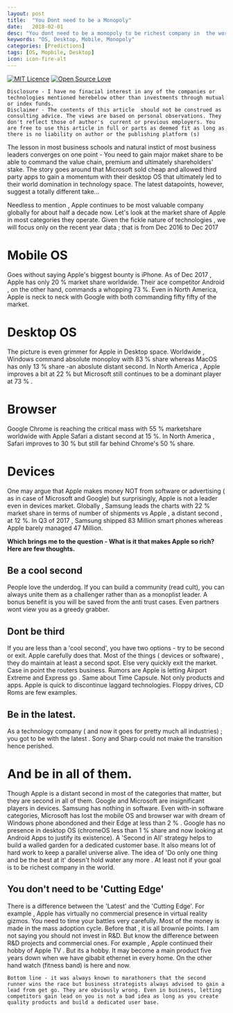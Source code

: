```yaml
---
layout: post
title:  "You Dont need to be a Monopoly"
date:   2018-02-01
desc: "You dont need to be a monopoly to be richest company in  the world"
keywords: "OS, Desktop, Mobile, Monopoly"
categories: [Predictions]
tags: [OS, Mopbile, Desktop]
icon: icon-fire-alt
---
```

[![MIT Licence](https://badges.frapsoft.com/os/mit/mit.svg?v=103)](https://opensource.org/licenses/mit-license.php)
[![Open Source Love](https://badges.frapsoft.com/os/v1/open-source.png?v=103)](https://github.com/ellerbrock/open-source-badge/)

	Disclosure - I have no finacial interest in any of the companies or technologies mentioned herebelow other than investments through mutual or index funds.
	Disclaimer - The contents of this article  should not be construed as consulting advice. The views are based on personal observations. They don't reflect those of author's  current or previous employers. You are free to use this article in full or parts as deemed fit as long as there is no liability on author or the publishing platform (s)

The lesson in most business schools and natural instict of most business leaders converges on one point -  You need to gain major  maket share to be able to command the value chain, premium and ultimately shareholders' stake. The story goes around that Microsoft sold cheap and allowed third party apps to gain a momentum with their desktop OS that ultimately led to their world domination in technology space. The latest datapoints, however, suggest a totally different take... 

Needless to mention , Apple continues to be  most valuable company  globally for about half a decade now. Let's look at the market share of Apple in most categories they operate. Given the fickle nature of technologies , we will focus only on the recent year data ; that is from Dec 2016 to Dec 2017

# Mobile OS

Goes without saying Apple's biggest bounty is iPhone. As of Dec 2017 , Apple has only 20 % market share worldwide. Their ace competitor Android , on the other hand, commands a whopping 73 %. Even in North America, Apple is neck to neck with Google with both commanding fifty fifty of  the market.

# Desktop OS

The picture is even grimmer for Apple in Desktop space. Worldwide , Windows  command absolute monoploy with 83 % share whereas MacOS has only 13 % share -an aboslute distant second. In North America , Apple improves a bit at 22 % but Microsoft  still continues to be a dominant player at 73 % . 

# Browser 

Google Chrome is reaching the critical mass with 55 % marketshare worldwide with Apple Safari a distant second at 15 %. In North America , Safari improves to 30 % but still far behind Chrome's 50 % share. 

# Devices 

One may argue that Apple makes money NOT from software or advertising ( as in case of Microsoft and Google) but surprisingly,  Apple is not a leader even in devices market. Globally , Samsung leads the charts with 22 % market share in terms of number of shipments vs Apple , a distant second , at 12 %. In Q3 of 2017 , Samsung shipped 83 Million smart phones whereas Apple barely managed 47 Million. 

**Which brings me to the question - What is it that makes Apple so rich? Here are few thoughts.**


## Be a cool second

People love the underdog. If you can build a community (read cult), you can always unite them as a challenger rather than as a monoplist leader. A bonus benefit is you will be saved from the anti trust cases. Even partners wont view you as a greedy grabber. 

## Dont be third

If you are less than a 'cool second', you have two options - try to be second or exit. Apple carefully does that. Most of the things ( devices or software) , they do maintain at least a second spot. Else very quickly exit the market. Case in point the routers business. Rumors are Apple is letting Airport Extreme and Express go . Same about Time Capsule. Not only products and apps. Apple is quick to discontinue laggard technologies. Floppy drives, CD Roms are few examples. 

## Be in the latest. 

As a technology company ( and now it goes for pretty much all industries) ; you got to be with the latest . Sony and Sharp could not make the transition hence perished.

# And be in all of them. 

Though Apple is a distant second in most of the categories that matter, but they are second in all of them. Google and Microsoft are insignificant players in devices. Samsung has nothing in software. Even with-in software categories, Microsoft has lost the mobile OS and browser war with dream of Windows phone abondoned and their Edge at less than 2 % . Google has no presence in desktop OS (chromeOS less than 1 % share and now looking at Android Apps to justify its existence). A 'Second in All' strategy helps to build a walled garden for a dedicated customer base. It also means lot of hard work to keep a parallel universe alive. The idea of 'Do only one thing and be the best at it' doesn't hold water any more . At least not if your goal is to be richest company in the world. 

## You don't need to be 'Cutting Edge' 

There is a difference between the 'Latest' and the 'Cutting Edge'. For example , Apple has virtually no commercial presence in  virtual reality gizmos. You need to time your battles very carefully. Most of the money is made in  the mass adoption cycle. Before that , it is all brownie points. I am not saying you should not invest in R&D. But know the difference between R&D projects and commercial ones. For example , Apple continued their hobby of Apple TV . But its a hobby. It may become a main product five years down when we have gibabit ethernet in every home. On the other hand watch (fitness band) is here and now. 

	Bottom line - it was always known to marathoners that the second runner wins the race but business strategists always advised to gain a lead from get go. They are obviously wrong. Even in business, letting competitors gain lead on you is not a bad idea as long as you create quality products and build a dedicated user base. 

